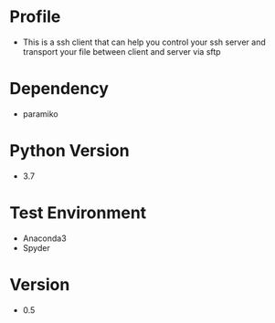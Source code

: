 # Profile
- This is a ssh client that can help you control your ssh server and transport your file between client and server via sftp  

# Dependency
- paramiko

# Python Version
- 3.7

# Test Environment
- Anaconda3
- Spyder

# Version
- 0.5
